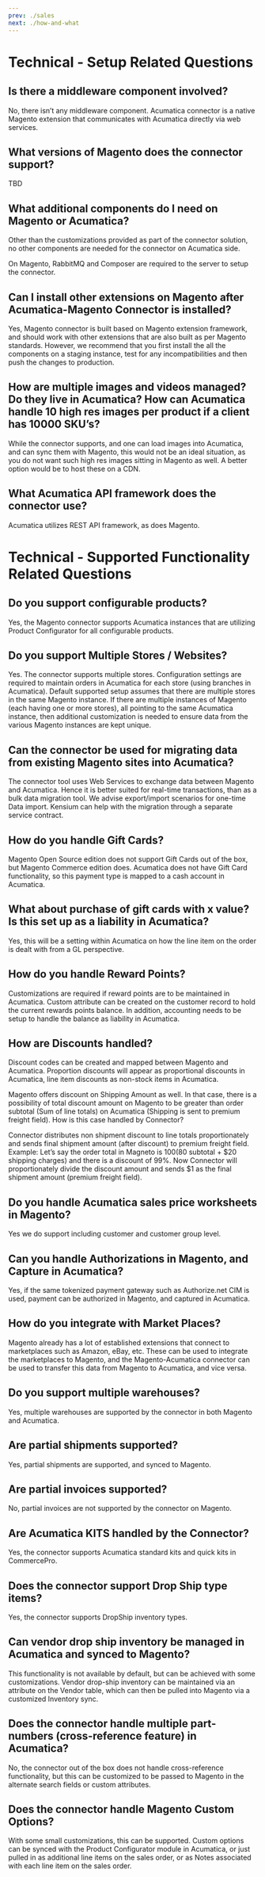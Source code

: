 ```yaml
---
prev: ./sales
next: ./how-and-what
---
```


# Technical - Setup Related Questions

<TOC />

## Is there a middleware component involved? 

No, there isn’t any middleware component.  Acumatica connector is a native Magento extension that communicates with Acumatica directly via web services. 

## What versions of Magento does the connector support?

TBD

## What additional components do I need on Magento or Acumatica? 

Other than the customizations provided as part of the connector solution, no other components are needed for the connector on Acumatica side.  

On Magento, RabbitMQ and Composer are required to the server to setup the connector. 

## Can I install other extensions on Magento after Acumatica-Magento Connector is installed? 

Yes, Magento connector is built based on Magento extension framework, and should work with other extensions that are also built as per Magento standards.  However, we recommend that you first install the all the components on a staging instance, test for any incompatibilities and then push the changes to production. 

## How are multiple images and videos managed? Do they live in Acumatica? How can Acumatica handle 10 high res images per product if a client has 10000 SKU’s? 

While the connector supports, and one can load images into Acumatica, and can sync them with Magento, this would not be an ideal situation, as you do not want such high res images sitting in Magento as well.  A better option would be to host these on a CDN. 
 
## What Acumatica API framework does the connector use? 

Acumatica utilizes REST API framework, as does Magento. 

# Technical - Supported Functionality Related Questions

## Do you support configurable products? 

Yes, the Magento connector supports Acumatica instances that are utilizing Product Configurator for all configurable products. 

## Do you support Multiple Stores / Websites? 

Yes. The connector supports multiple stores. Configuration settings are required to maintain orders in Acumatica for each store (using branches in Acumatica). Default supported setup assumes that there are multiple stores in the same Magento instance. If there are multiple instances of Magento (each having one or more stores), all pointing to the same Acumatica instance, then additional customization is needed to ensure data from the various Magento instances are kept unique. 

## Can the connector be used for migrating data from existing Magento sites into Acumatica? 

The connector tool uses Web Services to exchange data between Magento and Acumatica. Hence it is better suited for real-time transactions, than as a bulk data migration tool. We advise export/import scenarios for one-time Data import.  Kensium can help with the migration through a separate service contract.   

## How do you handle Gift Cards? 

Magento Open Source edition does not support Gift Cards out of the box, but Magento Commerce edition does.  Acumatica does not have Gift Card functionality, so this payment type is mapped to a cash account in Acumatica. 

## What about purchase of gift cards with x value? Is this set up as a liability in Acumatica? 

Yes, this will be a setting within Acumatica on how the line item on the order is dealt with from a GL perspective. 
 
## How do you handle Reward Points? 

Customizations are required if reward points are to be maintained in Acumatica. Custom attribute can be created on the customer record to hold the current rewards points balance.  In addition, accounting needs to be setup to handle the balance as liability in Acumatica. 

## How are Discounts handled? 

Discount codes can be created and mapped between Magento and Acumatica. Proportion discounts will appear as proportional discounts in Acumatica, line item discounts as non-stock items in Acumatica. 
	
Magento offers discount on Shipping Amount as well. In that case, there is a possibility of total discount amount on Magento to be greater than order subtotal (Sum of line totals) on Acumatica (Shipping is sent to premium freight field). How is this case handled by Connector? 

Connector distributes non shipment discount to line totals proportionately and sends final shipment amount (after discount) to premium freight field. Example: Let’s say the order total in Magneto is $100($80 subtotal + $20 shipping charges) and there is a discount of 99%. Now Connector will proportionately divide the discount amount and sends $1 as the final shipment amount (premium freight field).  

## Do you handle Acumatica sales price worksheets in Magento? 

Yes we do support including customer and customer group level. 

## Can you handle Authorizations in Magento, and Capture in Acumatica? 

Yes, if the same tokenized payment gateway such as Authorize.net CIM is used, payment can be authorized in Magento, and captured in Acumatica. 

## How do you integrate with Market Places? 

Magento already has a lot of established extensions that connect to marketplaces such as Amazon, eBay, etc.  These can be used to integrate the marketplaces to Magento, and the Magento-Acumatica connector can be used to transfer this data from Magento to Acumatica, and vice versa. 

## Do you support multiple warehouses? 

Yes, multiple warehouses are supported by the connector in both Magento and Acumatica. 

## Are partial shipments supported? 

Yes, partial shipments are supported, and synced to Magento. 

## Are partial invoices supported? 

No, partial invoices are not supported by the connector on Magento. 

## Are Acumatica KITS handled by the Connector? 

Yes, the connector supports Acumatica standard kits and quick kits in CommercePro. 

## Does the connector support Drop Ship type items? 

Yes, the connector supports DropShip inventory types. 

## Can vendor drop ship inventory be managed in Acumatica and synced to Magento? 

This functionality is not available by default, but can be achieved with some customizations. Vendor drop-ship inventory can be maintained via an attribute on the Vendor table, which can then be pulled into Magento via a customized Inventory sync. 

## Does the connector handle multiple part-numbers (cross-reference feature) in Acumatica? 

No, the connector out of the box does not handle cross-reference functionality, but this can be customized to be passed to Magento in the alternate search fields or custom attributes. 

## Does the connector handle Magento Custom Options? 

With some small customizations, this can be supported. Custom options can be synced with the Product Configurator module in Acumatica, or just pulled in as additional line items on the sales order, or as Notes associated with each line item on the sales order.
